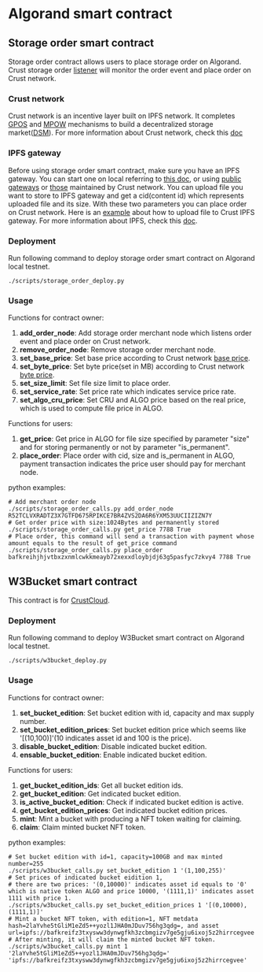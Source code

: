 # Algorand smart contract

## Storage order smart contract

Storage order contract allows users to place storage order on Algorand. Crust storage order [listener](https://github.com/crustio/storage-contract-node) will monitor the order event and place order on Crust network.

### Crust network

Crust network is an incentive layer built on IPFS network. It completes [GPOS](https://wiki.crust.network/docs/en/crustOverview#gpos) and [MPOW](https://wiki.crust.network/docs/en/crustOverview#mpow) mechanisms to build a decentralized storage market([DSM](https://wiki.crust.network/docs/en/crustOverview#dsm)). For more information about Crust network, check this [doc](https://wiki.crust.network/en)

### IPFS gateway

Before using storage order smart contract, make sure you have an IPFS gateway. You can start one on local referring to [this doc](https://docs.ipfs.tech/install/ipfs-desktop/),
or using [public gateways](https://docs.ipfs.tech/concepts/ipfs-gateway/#gateway-providers) or [those](https://github.com/crustio/crust-apps/blob/041258d0aca109a8d5e24cdade0be351c3e57f73/packages/apps-config/src/ipfs-gateway-endpoints/index.ts) maintained by Crust network. You can upload file you want to store to IPFS gateway and get a cid(content id) which represents uploaded file and its size. With these two parameters you can place order on Crust network. Here is an [example](https://wiki.crust.network/docs/en/buildFileStoringWithGWDemo) about how to upload file to Crust IPFS gateway. For more information about IPFS, check this [doc](https://docs.ipfs.tech/).

### Deployment

Run following command to deploy storage order smart contract on Algorand local testnet.
```shell
./scripts/storage_order_deploy.py
```

### Usage

Functions for contract owner:
1. **add_order_node**: Add storage order merchant node which listens order event and place order on Crust network.
1. **remove_order_node**: Remove storage order merchant node.
1. **set_base_price**: Set base price according to Crust network [base price](https://crust.subscan.io/tools/storage_calculator).
1. **set_byte_price**: Set byte price(set in MB) according to Crust network [byte price](https://crust.subscan.io/tools/storage_calculator).
1. **set_size_limit**: Set file size limit to place order.
1. **set_service_rate**: Set price rate which indicates service price rate.
1. **set_algo_cru_price**: Set CRU and ALGO price based on the real price, which is used to compute file price in ALGO.

Functions for users:
1. **get_price**: Get price in ALGO for file size specified by parameter "size" and for storing permanently or not by parameter "is_permanent".
1. **place_order**: Place order with cid, size and is_permanent in ALGO, payment transaction indicates the price user should pay for merchant node.

python examples:
```shell
# Add merchant order node
./scripts/storage_order_calls.py add_order_node R52TCLVXRADTZ3X7GTFD675RPIKCE7BR4ZVS2DA6R6YXM53UUCIIZIZN7Y
# Get order price with size:1024Bytes and permanently stored
./scripts/storage_order_calls.py get_price 7788 True
# Place order, this command will send a transaction with payment whose amount equals to the result of get_price command
./scripts/storage_order_calls.py place_order bafkreihjhjvtbxzxnmlcwkkmeayb72xexxdloybjdj63g5pasfyc7zkvy4 7788 True
```

## W3Bucket smart contract

This contract is for [CrustCloud](https://crustcloud.io/).

### Deployment

Run following command to deploy W3Bucket smart contract on Algorand local testnet.
```shell
./scripts/w3bucket_deploy.py
```

### Usage

Functions for contract owner:
1. **set_bucket_edition**: Set bucket edition with id, capacity and max supply number.
1. **set_bucket_edition_prices**: Set bucket edition price which seems like '[(10,100)]'(10 indicates asset id and 100 is the price).
1. **disable_bucket_edition**: Disable indicated bucket edition.
1. **ensable_bucket_edition**: Enable indicated bucket edition.

Functions for users:
1. **get_bucket_edition_ids**: Get all bucket edition ids.
1. **get_bucket_edition**: Get indicated bucket edition.
1. **is_active_bucket_edition**: Check if indicated bucket edition is active.
1. **get_bucket_edition_prices**: Get indicated bucket edition prices.
1. **mint**: Mint a bucket with producing a NFT token waiting for claiming.
1. **claim**: Claim minted bucket NFT token.

python examples:
```shell
# Set bucket edition with id=1, capacity=100GB and max minted number=255
./scripts/w3bucket_calls.py set_bucket_edition 1 '(1,100,255)' 
# Set prices of indicated bucket eidition 1,
# there are two prices: '(0,10000)' indicates asset id equals to '0' which is native token ALGO and price 10000, '(1111,1)' indicates asset 1111 with price 1.
./scripts/w3bucket_calls.py set_bucket_edition_prices 1 '[(0,10000),(1111,1)]'
# Mint a bucket NFT token, with edition=1, NFT metdata hash=2laYvhe5tGliM1eZd5++yozl1JHA0mJDuv756hg3qdg=, and asset url=ipfs://bafkreifz3txysww3dynwgfkh3zcbmgizv7ge5gju6ixoj5z2hirrcegvee
# After minting, it will claim the minted bucket NFT token.
./scripts/w3bucket_calls.py mint 1 '2laYvhe5tGliM1eZd5++yozl1JHA0mJDuv756hg3qdg=' 'ipfs://bafkreifz3txysww3dynwgfkh3zcbmgizv7ge5gju6ixoj5z2hirrcegvee'
```
